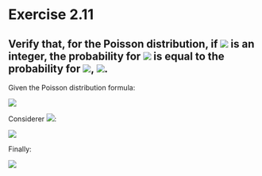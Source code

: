 Exercise 2.11
=======

Verify that, for the Poisson distribution, if <img src="https://latex.codecogs.com/svg.latex?\mu" /> is an integer, the probability for <img src="https://latex.codecogs.com/svg.latex?x=\mu" /> is equal to the probability for <img src="https://latex.codecogs.com/svg.latex?x=\mu-1" />, <img src="https://latex.codecogs.com/svg.latex?P_p(\mu;\mu)=P_p(\mu-1;\mu)" />.
-----------

Given the Poisson distribution formula:

<img src="https://latex.codecogs.com/svg.latex?P_p(x;\mu)\equiv\frac{\mu^x}{x!}e^{-\mu}" />

Considerer <img src="https://latex.codecogs.com/svg.latex?x=\mu-1" />:

<img src="https://latex.codecogs.com/svg.latex?P_p(\mu-1;\mu)\equiv\frac{e^{-\mu}\cdot\mu^{\mu-1}}{(\mu-1)!}\equiv\frac{e^{-\mu}\cdot\mu^{\mu}}{(\mu-1)!}\cdot\frac{1}{\mu}\equiv\frac{e^{-\mu}\cdot\mu^{\mu}}{\mu!}" />

Finally:

<img src="https://latex.codecogs.com/svg.latex?P_p(\mu;\mu)\equiv\frac{\mu^{\mu}}{\mu!}e^{-\mu}" />
